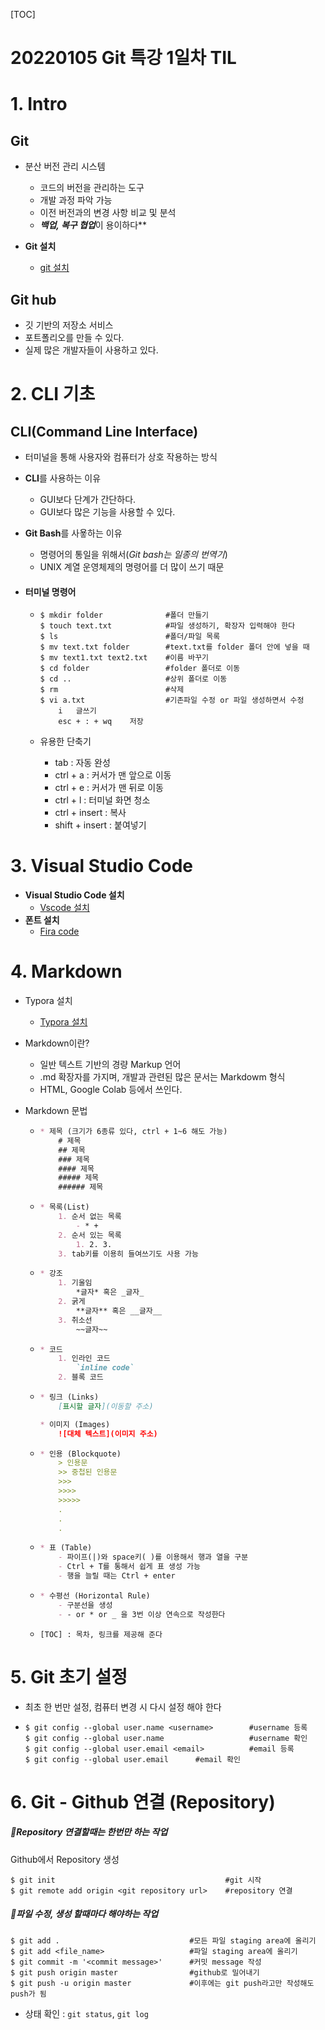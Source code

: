 [TOC]



# 20220105 Git 특강 1일차 TIL



# 1. Intro

## Git

- 분산 버전 관리 시스템 

  * 코드의 버전을 관리하는 도구
  * 개발 과정 파악 가능
  * 이전 버전과의 변경 사항 비교 및 분석
  * ***백업, 복구 협업***이 용이하다**
  
- **Git 설치** 

  - [git 설치](https://git-scm.com/)

  

## Git hub

- 깃 기반의 저장소 서비스
- 포트폴리오를 만들 수 있다.
- 실제 많은 개발자들이 사용하고 있다.





# 2. CLI 기초

## CLI(Command Line Interface)

- 터미널을 통해 사용자와 컴퓨터가 상호 작용하는 방식

- **CLI**를 사용하는 이유

  - GUI보다 단계가 간단하다.
  - GUI보다 많은 기능을 사용할 수 있다.

- **Git Bash**를 사욯하는 이유

  - 명령어의 통일을 위해서(*Git bash는 일종의 번역기*)
  - UNIX 계열 운영체제의 명령어를 더 많이 쓰기 때문

- #### **터미널 명령어**

  - ```
    $ mkdir folder				#폴더 만들기
    $ touch text.txt			#파일 생성하기, 확장자 입력해야 한다
    $ ls						#폴더/파일 목록
    $ mv text.txt folder		#text.txt를 folder 폴더 안에 넣을 때
    $ mv text1.txt text2.txt 	#이름 바꾸기
    $ cd folder					#folder 폴더로 이동
    $ cd ..						#상위 폴더로 이동
    $ rm						#삭제
    $ vi a.txt					#기존파일 수정 or 파일 생성하면서 수정
    	i	글쓰기
    	esc + : + wq	저장
    ```
    
  - 유용한 단축기
  
    - tab : 자동 완성
    - ctrl + a : 커서가 맨 앞으로 이동
    - ctrl + e : 커서가 맨 뒤로 이동
    - ctrl + l : 터미널 화면 청소
    - ctrl + insert : 복사
    - shift + insert : 붙여넣기





# 3. Visual Studio Code

- **Visual Studio Code 설치**
  - [Vscode 설치](https://code.visualstudio.com/docs/?dv=win)
- **폰트 설치**
  - [Fira code](https://github.com/tonsky/FiraCode)





# 4. Markdown

- Typora 설치

  - [Typora 설치](https://typora.io/windows/dev_release.html)

- Markdown이란?

  - 일반 텍스트 기반의 경량 Markup 언어
  - .md 확장자를 가지며, 개발과 관련된 많은 문서는 Markdowm 형식
  - HTML, Google Colab 등에서 쓰인다.

- Markdown 문법

  - ```markdown
    * 제목 (크기가 6종류 있다, ctrl + 1~6 해도 가능)
    	# 제목
    	## 제목
    	### 제목
    	#### 제목
    	##### 제목
    	###### 제목
    ```

  - ```markdown
    * 목록(List)
    	1. 순서 없는 목록
    		- * +
    	2. 순서 있는 목록
    		1. 2. 3.
    	3. tab키를 이용히 들여쓰기도 사용 가능
    ```

  - ```markdown
    * 강조
    	1. 기울임
    		*글자* 혹은 _글자_
    	2. 굵게
    		**글자** 혹은 __글자__
    	3. 취소선
    		~~글자~~
    ```
    
  - ```markdown
    * 코드
    	1. 인라인 코드
    		`inline code`
    	2. 블록 코드
    ```
  
  - ```markdown
    * 링크 (Links)
    	[표시할 글자](이동할 주소)
    
    * 이미지 (Images)
    	![대체 텍스트](이미지 주소)
    ```
  
  - ```markdown
    * 인용 (Blockquote)
    	> 인용문
    	>> 중첩된 인용문
    	>>>
    	>>>>
    	>>>>>
    	.
    	.
    	.
    ```
  
  - ```markdown
    * 표 (Table)
    	- 파이프(|)와 space키( )를 이용해서 행과 열을 구분
    	- Ctrl + T를 통해서 쉽게 표 생성 가능
    	- 행을 늘릴 때는 Ctrl + enter
    ```
  
  - ```markdown
    * 수평선 (Horizontal Rule)
    	- 구분선을 생성
    	- - or * or _ 을 3번 이상 연속으로 작성한다
    ```
  
  - ```
    [TOC] : 목차, 링크를 제공해 준다
    ```
  
    



# 5. Git 초기 설정

- 최초 한 번만 설정, 컴퓨터 변경 시 다시 설정 해야 한다

- ```
  $ git config --global user.name <username>		#username 등록
  $ git config --global user.name					#username 확인
  $ git config --global user.email <email>			#email 등록
  $ git config --global user.email		#email 확인
  ```





# 6. Git - Github 연결 (Repository)

##### :slightly_smiling_face:Repository 연결할때는 한번만 하는 작업

Github에서 Repository 생성

```
$ git init										#git 시작
$ git remote add origin <git repository url>	#repository 연결
```



##### :slightly_smiling_face:파일 수정, 생성 할때마다 해야하는 작업

```
$ git add .								#모든 파일 staging area에 올리기
$ git add <file_name>					#파일 staging area에 올리기
$ git commit -m '<commit message>'		#커밋 message 작성
$ git push origin master				#github로 밀어내기
$ git push -u origin master				#이후에는 git push라고만 작성해도 push가 됨
```

* 상태 확인 : `git status`, `git log`
